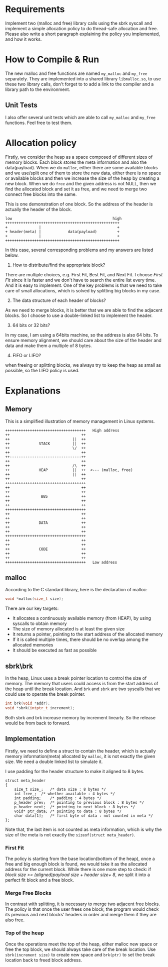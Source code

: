 # Requirements

Implement two (malloc and free) library calls using the sbrk syscall and implement 
a simple allocation policy to do thread-safe allocation and free. Please also write 
a short paragraph explaining the policy you implemented, and how it works.

# How to Compile \& Run

The new malloc and free functions are named `my_malloc` and `my_free` separately. 
They are implemented into a shared library `libmalloc.so`, to use these two library calls,
don't forget to to add a link to the compiler and a library path to the environment.

## Unit Tests

I also offer several unit tests which are able to call `my_malloc` and `my_free` functions.
Feel free to test them.

# Allocation policy

Firstly, we consider the heap as a space composed of different sizes of memory blocks. Each block
stores the meta information and also the data(payload). When we do `malloc`, either there 
are some available blocks and we use/split one of them to store the new data, either there 
is no space or available blocks and then we increase the size of the heap by creating a new block.
When we do `free` and the given address is not NULL, then we find the allocated block and
set it as free, and we need to merge two connect free blocks into the same.

This is one demonstration of one block. So the address of the header is actually the header of 
the block.

```
low                                             high
+++++++++++++++++++++++++++++++++++++++++++++++++++
+              |                                  +
+ header(meta) |            data(payload)         +
+              |                                  +
+++++++++++++++++++++++++++++++++++++++++++++++++++
```
In this case, several corresponding problems and my answers are listed below.

1. How to distribute/find the appropriate block?

There are multiple choices, e.g. First Fit, Best Fit, and Next Fit.
I choose *First Fit* since it is faster and we don't have to search the entire list every
time. And it is easy to implement. One of the key problems is that we need to take care of
small allocations, which is solved by splitting big blocks in my case.


2. The data structure of each header of blocks?

As we need to merge blocks, it is better that we are able to find the adjacent blocks.
So I choose to use a double-linked list to implement the header.

3. 64 bits or 32 bits?

In my case, I am using a 64bits machine, so the address is also 64 bits.
To ensure memory alignment, we should care about the size of the header and data and make
them a multiple of 8 bytes.


4. FIFO or LIFO?

when freeing or splitting blocks, we always try to keep the heap as small as possible, so 
the LIFO policy is used.

# Explanations

## Memory

This is a simplified illustration of memory management in Linux systems.

```
++++++++++++++++++++++++++++++++++++   High address
++                                ++
++                            ||  ++
++             STACK          ||  ++
++                            \/  ++
++                                ++
++--------------------------------++
++                                ++
++                            /\  ++
++             HEAP           ||  ++  <--- (malloc, free)
++                            ||  ++
++                                ++
++++++++++++++++++++++++++++++++++++
++                                ++
++                                ++
++              BBS               ++
++                                ++
++                                ++
++++++++++++++++++++++++++++++++++++
++                                ++
++                                ++
++             DATA               ++
++                                ++
++                                ++
++++++++++++++++++++++++++++++++++++
++                                ++
++                                ++
++             CODE               ++
++                                ++
++                                ++
++++++++++++++++++++++++++++++++++++   Low address
```


## malloc

According to the C standard library, here is the declaration of malloc:

```C
void *malloc(size_t size);
```

There are our key targets:

- It allocates a continuously available memory (from HEAP), by using syscalls to obtain memory
- The size of memory allocated is at least the given size
- It returns a pointer, pointing to the start address of the allocated memory
- If it is called multiple times, there should be no overlap among the allocated memories
- It should be executed as fast as possible

## sbrk\brk

In the heap, Linux uses a break pointer location to control the size of memory.
The memory that users could access is from the start address of the heap until the break location.
And `brk` and `sbrk` are two syscalls that we could use to operate the break pointer.

```C
int brk(void *addr);
void *sbrk(intptr_t increment);
```

Both sbrk and brk increase memory by increment linearly. So the release would be from back to 
forward.

## Implementation

Firstly, we need to define a struct to contain the header, which is actually memory information(meta) 
allocated by `malloc`, it is not exactly the given size. We need a double linked list to simulate it.

I use padding for the header structure to make it aligned to 8 bytes.

```
struct meta_header
{
	size_t size_;	/* data size : 8 bytes */
	int free_;	/* whether available : 4 bytes */
	int padding;	/* padding : 4 bytes */
	p_header prev;	/* pointing to previous block : 8 bytes */
	p_header next;	/* pointing to next block : 8 bytes */
	void* ptr_data;	/* pointing to data : 8 bytes */
	char data[1];	/* first byte of data : not counted in meta */
};
```

Note that, the last item is not counted as meta information, which is why the size of the meta is not exactly
the `sizeof(struct meta_header)`.

### First Fit

The policy is starting from the base location(bottom of the heap), once a free and big enough block is
found, we would take it as the allocated address for the current block. While there is one more step
to check: if *block size >=  (aligned)payload size + header size+ 8*, we split it into a perfect fit
block and a free block.

### Merge Free Blocks

In contrast with splitting, it is necessary to merge two adjacent free blocks. The policy is that 
once the user frees one block, the program would check its previous and next blocks' headers in order
and merge them if they are also free.

### Top of the heap

Once the operations meet the top of the heap, either malloc new space or free the top block, we should
always take care of the break location. Use `sbrk(increment size)` to create new space and `brk(ptr)`
to set the break location back to freed block address.













